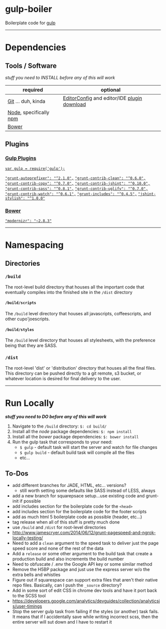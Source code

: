 # gulp-boiler

Boilerplate code for [gulp](http://gulpjs.com/)


---

# Dependencies

## Tools / Software
*stuff you need to INSTALL before any of this will work*

**required** | **optional**
--| --
[Git](http://git-scm.com/) &hellip; duh, kinda | [EditorConfig](http://editorconfig.org/) and editor/IDE [plugin download](http://editorconfig.org/#download)
[Node](http://nodejs.org/), specifically [npm](https://docs.npmjs.com/getting-started/installing-node) |
[Bower](http://bower.io/#install-bower) |

## Plugins

### [Gulp Plugins](http://gulpjs.com/plugins/)

[`var gulp = require('gulp');`](http://gruntjs.com/getting-started#installing-grunt-and-gruntplugins)



[`"grunt-autoprefixer": "^2.1.0",`](https://www.npmjs.com/package/gulp-autoprefixer/)
[`"grunt-contrib-clean": "^0.6.0",`](https://www.npmjs.com/package/grunt-contrib-clean)
[`"grunt-contrib-copy": "^0.7.0",`](https://www.npmjs.com/package/grunt-contrib-copy)
[`"grunt-contrib-jshint": "^0.10.0",`](https://npmjs.org/package/grunt-contrib-jshint)
[`"grunt-contrib-sass": "^0.8.1",`](https://npmjs.org/package/grunt-contrib-sass)
[`"grunt-contrib-uglify": "^0.7.0",`](https://npmjs.org/package/grunt-contrib-uglify)
[`"grunt-contrib-watch": "^0.6.1",`](https://npmjs.org/package/grunt-contrib-watch)
[`"grunt-includes": "^0.4.5",`](https://npmjs.org/package/grunt-includes)
[`"jshint-stylish": "^1.0.0"`](https://github.com/sindresorhus/jshint-stylish)

### [Bower](http://bower.io/search/)
[`"modernizr": "~2.8.3"`](https://github.com/Modernizr/Modernizr)

---

# Namespacing

## Directories

### `/build`
The root-level build directory that houses all the important code that
eventually compiles into the finished site in the `/dist` directory

#### `/build/scripts`
The `/build` level directory that houses all javascripts,
coffeescripts, and other cupo'joescripts.

#### `/build/styles`
The `/build` level directory that houses all stylesheets, with
the preference being that they are SASS.

### `/dist`
The root-level 'dist' or 'distribution' directory that houses all the final
files. This directory can be pushed directly to a git remote, s3 bucket, or
whatever location is desired for final delivery to the user.

---


# Run Locally
***stuff you need to DO before any of this will work***

1. Navigate to the `/build` directory: `$: cd build/`
1. Install all the *node* package dependencies: `$: npm install`
1. Install all the *bower* package dependencies: `$: bower install`
1. Run the gulp task that corresponds to your need:
    * `$ gulp` - default task will start the server and watch for file changes
    * `$ gulp build` - default build task will compile all the files
    * etc...

## To-Dos

* add different branches for JADE, HTML, etc... versions?
    * still worth setting some defaults like SASS instead of LESS, always
* add a new branch for squarepsace setup...use existing code and grunt-init if
possible
* add includes section for the boilerplate code for the `<head>`
* add includes section for the boilerplate code for the footer scripts
* add as much html 5 boilerplate code as possible (header, etc...)
* tag release when all of this stuff is pretty much done
* use `/build` and `/dist` for root-level directories
* http://www.jamescryer.com/2014/06/12/grunt-pagespeed-and-ngrok-locally-testing/
* Need to add a `clean` argument to the speed task to deliver just the page
speed score and none of the rest of the data
* Add a `release` or some other argument to the build task that create a
production build and also increments the build number
* Need to obfuscate / .env the Google API key or some similar method
* Remove the H5BP package and just use the express server w/o the extra bells
and whistles
* Figure out if squarespace can support extra files that aren't their native
repo files. Basically, can I push the `_source` directory?
* Add in some sort of edit CSS in chrome dev tools and have it port back to the
SCSS tool
* https://developers.google.com/analytics/devguides/collection/analyticsjs/user-timings
* Stop the server gulp task from failing if the styles (or another) task fails.
It means that if I accidentally save while writing incorrect scss, then the
entire server will sut down and I have to restart it
